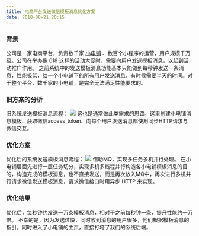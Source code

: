```yaml
---
title: 电商平台发送微信模板消息优化方案
date: 2018-08-21 20:15
---
```


### 背景
公司是一家电商平台，负责数千家 [小电铺](https://xiaodianpu.com/) 、数百个小程序的运营，用户规模千万级。公司在举办像 618 这样的活动大促时，需要向用户发送模板消息，以起到活动推广作用。
之前系统中的发送模板消息功能基本只能做到每秒钟发送一条消息，性能极低，给一个小电铺下的所有用户发送消息，有时候需要半天的时间。对于整个平台，数千家的小电铺，是完全无法满足性能要求的。

<!--more-->

### 旧方案的分析
旧系统发送模板消息流程：
![](/img/perf_template_message/old_template_message.jpg)
这也是通常做此类需求的思路，这里创建小电铺消息模板、获取微信access_token、向每个用户发送消息都使用同步HTTP请求与微信交互。

### 优化方案
优化后的系统发送模板消息流程：
![](/img/perf_template_message/perf_template_message.jpg)
借助MQ，实现多任务多机并行处理。
在小电铺层面先进行一层任务切分，实现多机多线程并行构造各小电铺模板消息的目的，构造完成的模板消息，也不直接发送，而是再次放入MQ中，再次进行多机并行请求微信发送模板消息，请求微信接口时用异步 HTTP 来实现。

### 优化结果
优化后，每秒钟约发送一万条模板消息，相对于之前每秒钟一条，提升性能约一万倍。
不幸的是，因为发送过快，同时收到消息的用户很多，他们根据模板消息的指引，同时进入了小电铺的主页，直接打垮了我们的系统后端。